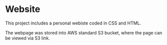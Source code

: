 # Website
This project includes a personal webiste coded in CSS and HTML. 

The webpage was stored into AWS standard S3 bucket, where the page can be viewed via S3 link.
